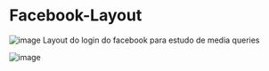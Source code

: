 # Facebook-Layout
![image](https://user-images.githubusercontent.com/94570280/177061076-a3e103bd-0bbc-437b-a36a-ed5c877498f5.png)
 Layout do login do facebook para estudo de media queries 
 
 
 
 
 
![image](https://user-images.githubusercontent.com/94570280/177061125-94c2f771-df8a-4733-b59b-e8bc0d5b7f40.png)

